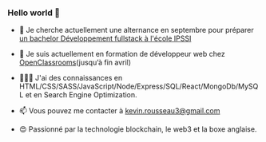### Hello world 👋


- 🔭 Je cherche actuellement une alternance en septembre pour préparer [un bachelor Développement fullstack à l'école IPSSI](https://ecole-ipssi.com/formations-informatique/bachelor-developpeur-fullstack-devops/)

- 🌱 Je suis actuellement en formation de développeur web chez [OpenClassrooms](https://openclassrooms.com/fr/)(jusqu’à fin avril)

- 🧑🏻‍💻 J'ai des connaissances en HTML/CSS/SASS/JavaScript/Node/Express/SQL/React/MongoDb/MySQL et en Search Engine Optimization.

- 📫 Vous pouvez me contacter à kevin.rousseau3@gmail.com

- 😍 Passionné par la technologie blockchain, le web3 et la boxe anglaise.


